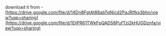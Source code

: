 download it from - [https://drive.google.com/file/d/14Dn8FgtAt88abTqNIcd2PaJRIfks3bhn/view?usp=sharing](https://drive.google.com/file/d/1DiPR61TWkFpQAD58PufTzi2kHUGDznfa/view?usp=sharing)
